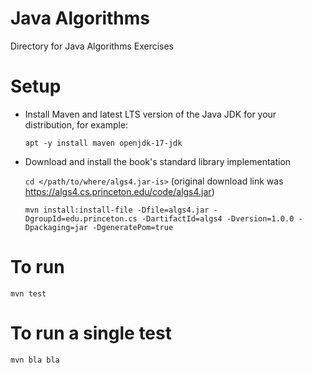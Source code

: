 # Java Algorithms
Directory for Java Algorithms Exercises

# Setup

- Install Maven and latest LTS version  of the Java JDK for your distribution, for example:
  
    `apt -y install maven openjdk-17-jdk`


- Download and install the book's standard library implementation

    `cd </path/to/where/algs4.jar-is>`
(original download link was https://algs4.cs.princeton.edu/code/algs4.jar)

    `mvn install:install-file -Dfile=algs4.jar -DgroupId=edu.princeton.cs -DartifactId=algs4 -Dversion=1.0.0 -Dpackaging=jar -DgeneratePom=true`


# To run

`mvn test`

# To run a single test
`mvn bla bla`

